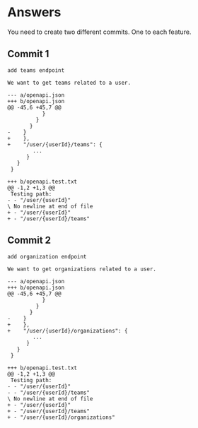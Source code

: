 # Answers

You need to create two different commits. One to each feature.

## Commit 1
```
add teams endpoint

We want to get teams related to a user.
```
```
--- a/openapi.json
+++ b/openapi.json
@@ -45,6 +45,7 @@
           }
         }
       }
-    }
+    },
+    "/user/{userId}/teams": {
        ...
      }
   }
 }
```

```
+++ b/openapi.test.txt
@@ -1,2 +1,3 @@
 Testing path:
- - "/user/{userId}"
\ No newline at end of file
+ - "/user/{userId}"
+ - "/user/{userId}/teams"
```
## Commit 2

```
add organization endpoint

We want to get organizations related to a user.
```
```
--- a/openapi.json
+++ b/openapi.json
@@ -45,6 +45,7 @@
           }
         }
       }
-    }
+    },
+    "/user/{userId}/organizations": {
        ...
      }
   }
 }
```

```
+++ b/openapi.test.txt
@@ -1,2 +1,3 @@
 Testing path:
- - "/user/{userId}"
- - "/user/{userId}/teams"
\ No newline at end of file
+ - "/user/{userId}"
+ - "/user/{userId}/teams"
+ - "/user/{userId}/organizations"
```